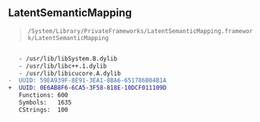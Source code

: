 ## LatentSemanticMapping

> `/System/Library/PrivateFrameworks/LatentSemanticMapping.framework/LatentSemanticMapping`

```diff

   - /usr/lib/libSystem.B.dylib
   - /usr/lib/libc++.1.dylib
   - /usr/lib/libicucore.A.dylib
-  UUID: 59EA939F-8E91-3EA1-8BA6-651786B04B1A
+  UUID: 0E6AB8F6-6CA5-3F58-818E-10DCF011109D
   Functions: 600
   Symbols:   1635
   CStrings:  100

```
